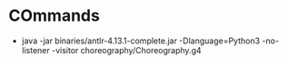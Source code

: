  
# COmmands
 
- java -jar binaries/antlr-4.13.1-complete.jar -Dlanguage=Python3 -no-listener -visitor choreography/Choreography.g4

